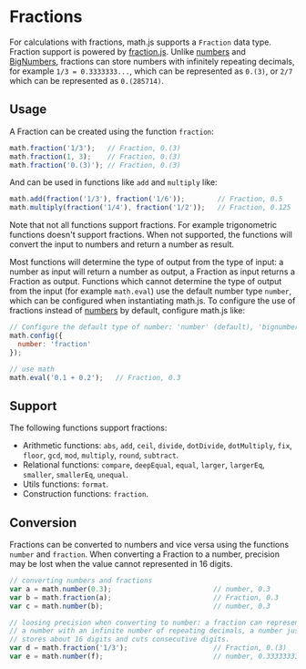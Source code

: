 # Fractions

For calculations with fractions, math.js supports a `Fraction` data type. 
Fraction support is powered by [fraction.js](https://github.com/infusion/Fraction.js).
Unlike [numbers](numbers.md) and [BigNumbers](./bignumbers.md), fractions can 
store numbers with infinitely repeating decimals, for example `1/3 = 0.3333333...`, 
which can be represented as `0.(3)`, or `2/7` which can be represented as `0.(285714)`.


## Usage

A Fraction can be created using the function `fraction`:

```js
math.fraction('1/3');   // Fraction, 0.(3)
math.fraction(1, 3);    // Fraction, 0.(3)
math.fraction('0.(3)'); // Fraction, 0.(3)
```

And can be used in functions like `add` and `multiply` like:

```js
math.add(fraction('1/3'), fraction('1/6'));        // Fraction, 0.5
math.multiply(fraction('1/4'), fraction('1/2'));   // Fraction, 0.125
```

Note that not all functions support fractions. For example trigonometric 
functions doesn't support fractions. When not supported, the functions
will convert the input to numbers and return a number as result.

Most functions will determine the type of output from the type of input:
a number as input will return a number as output, a Fraction as input returns
a Fraction as output. Functions which cannot determine the type of output
from the input (for example `math.eval`) use the default number type `number`,
which can be configured when instantiating math.js. To configure the use of
fractions instead of [numbers](numbers.md) by default, configure math.js like:

```js
// Configure the default type of number: 'number' (default), 'bignumber', or 'fraction'
math.config({
  number: 'fraction' 
});

// use math
math.eval('0.1 + 0.2');   // Fraction, 0.3
```

## Support

The following functions support fractions:

- Arithmetic functions: `abs`, `add`, `ceil`, `divide`, `dotDivide`, `dotMultiply`, `fix`, `floor`, `gcd`, `mod`, `multiply`, `round`, `subtract`.
- Relational functions: `compare`, `deepEqual`, `equal`, `larger`, `largerEq`, `smaller`, `smallerEq`, `unequal`.
- Utils functions: `format`.
- Construction functions: `fraction`.


## Conversion

Fractions can be converted to numbers and vice versa using the functions
`number` and `fraction`. When converting a Fraction to a number, precision
may be lost when the value cannot represented in 16 digits. 

```js
// converting numbers and fractions
var a = math.number(0.3);                         // number, 0.3
var b = math.fraction(a);                         // Fraction, 0.3
var c = math.number(b);                           // number, 0.3

// loosing precision when converting to number: a fraction can represent
// a number with an infinite number of repeating decimals, a number just
// stores about 16 digits and cuts consecutive digits.
var d = math.fraction('1/3');                     // Fraction, 0.(3)
var e = math.number(f);                           // number, 0.3333333333333333
```
